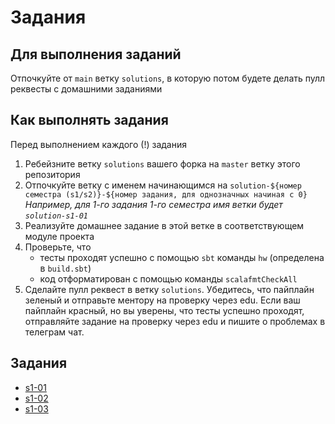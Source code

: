 # Задания

## Для выполнения заданий
Отпочкуйте от `main` ветку `solutions`, в которую потом будете делать пулл реквесты с домашними заданиями

## Как выполнять задания
Перед выполнением каждого (!) задания
1. Ребейзните ветку `solutions` вашего форка на `master` ветку этого репозитория
2. Отпочкуйте ветку c именем начинающимся на `solution-${номер семестра (s1/s2)}-${номер задания, для однозначных начиная с 0}`
   *Например, для 1-го задания 1-го семестра имя ветки будет `solution-s1-01`*
3. Реализуйте домашнее задание в этой ветке в соответствующем модуле проекта
4. Проверьте, что
   - тесты проходят успешно с помощью `sbt` команды `hw` (определена в `build.sbt`)
   - код отформатирован c помощью команды `scalafmtCheckAll`
5. Сделайте пулл реквест в ветку `solutions`.
   Убедитесь, что пайплайн зеленый и отправьте ментору на проверку через edu.
   Если ваш пайплайн красный, но вы уверены, что тесты успешно проходят, отправляйте задание на проверку через edu и пишите о проблемах в телеграм чат.

## Задания

- [s1-01](/modules/s1-01-scala-intro/src/main/scala/hw/Task01.scala)
- [s1-02](/modules/s1-02-adts/src/main/scala/hw)
- [s1-03](/modules/s1-03-collections/src/main/scala/hw)
